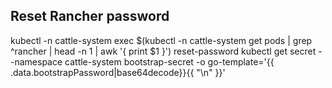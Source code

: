 ## Reset Rancher password
kubectl -n cattle-system exec $(kubectl -n cattle-system get pods | grep ^rancher | head -n 1 | awk '{ print $1 }') reset-password
kubectl get secret --namespace cattle-system bootstrap-secret -o go-template='{{ .data.bootstrapPassword|base64decode}}{{ "\n" }}'
